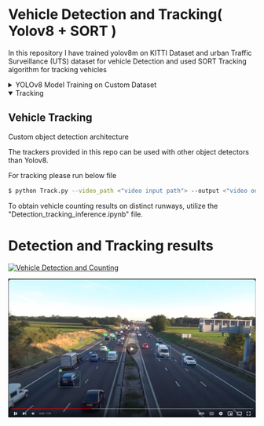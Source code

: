 # Vehicle Detection and Tracking( Yolov8 + SORT )

In this repository I have trained yolov8m on KITTI Dataset and urban Traffic Surveillance (UTS) dataset for vehicle Detection and used SORT Tracking algorithm for tracking vehicles

<details>

<summary> YOLOv8 Model Training on Custom Dataset </summary>

 ## Datasets Introduction   

KITTI Dataset

KITTI is 2D object detection and orientation estimation benchmark Dataset; it consists of 7481 training images and 7518 testing images. The benchmark uses 2D bounding box overlap to compute precision-recall curves for detection and computes orientation similarity to evaluate the orientation estimates in bird's eye view.
Kitti datsets is captured by driving around the mid-size city of Karlsruhe, in rural areas and on highways. Up to 15 cars and 30 pedestrians are visible per image.

![image](./runs/kitti_2d.png)

## Urban Traffic Surveillance (UTS) Dataset

The Urban Traffic Surveillance (UTS) dataset is collected with six videos which were captured from different viewpoints and illumination conditions. All the vehicles are annotated with bounding box, viewpoint, type and color. 

## Yolov5m Training and Dataset Preparation

<!-- <summary> Yolov5m Training and Dataset Preparation </summary> -->

The included code, which is in form of Ipython Notebook, downloads the dataset and perform processing.

## Colab Notebook
The code needed to preprocess the data and train the model is available in the following notebook.
Set the runtime to GPU and run everything.

[![Open In Colab](https://colab.research.google.com/assets/colab-badge.svg)](https://github.com/muhammad-umair-usmani/Vehicle_Detection_Tracking/blob/main/vehicle_dataset_preparation+yolov8_training.ipynb)

## Yolo Weights and checkpoint to resume training

The [weights](https://github.com/muhammad-umair-usmani/Vehicle_Detection_Tracking/blob/main/runs/detect/train) are also available to run using the official yolov8 code found [here](https://github.com/ultralytics/ultralytics)



you can find trained model checkpoint, tensorboard logs and weights at path "./runs/detect/train/"

Finally yolov8m is trained. Below are training metrics and performance images

<p float="left">
  <img src="./runs/detect/train/F1_curve.png" width="200" />
  <img src="./runs/detect/train/P_curve.png" width="200" />
  <img src="./runs/detect/train/PR_curve.png" width="200" />
  <img src="./runs/detect/train/R_curve.png" width="200" />
</p>
<p float="left">
  <img src="./runs/detect/train/results.png" width="800" />
</p>

<p float="left">
  <img src="./runs/detect/train/confusion_matrix.png" width="400" />
  <img src="./runs/detect/train/confusion_matrix_normalized.png" width="400" />
</p>

## labels correlogram
<p float="left">
  <img src="./runs/detect/train/labels_correlogram.jpg" width="400" />
  <img src="./runs/detect/train/labels.jpg" width="400" />
</p>

## Results
![image](./runs/detect/train/train_batch21782.jpg)
![image](./runs/detect/train/val_batch2_pred.jpg)

<summary>Inference </summary>

```python

from ultralytics import YOLO

model = YOLO("path to model yolov8m")
result = model.predict("path to img")[0]
bboxes = np.array(result.boxes.xywh)

```
</details>

<details open>
<summary> Tracking</summary>

## Vehicle Tracking 

Custom object detection architecture

The trackers provided in this repo can be used with other object detectors than Yolov8.

For tracking please run below file

```bash
$ python Track.py --video_path <"video input path"> --output <"video output path">\ --model_path <"yolov8m weights">
```


To obtain vehicle counting results on distinct runways, utilize the "Detection_tracking_inference.ipynb" file.

# Detection and Tracking results
[![Vehicle Detection and Counting](clipped_joined_video.gif)](https://youtu.be/AisUbJo4vYQ)

[![Vehicle Tracking](./runs/detect/train/tracking.png)](https://youtu.be/UvWd7B-HVKo)

</details>

